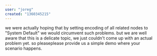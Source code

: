 ```yaml
---
user: "joreg"
created: "1360345215"
---
```


we were actually hoping that by setting encoding of all related nodes to "System Default" we would circumvent such problems. but we are well aware that this is a delicate topic, we just couldn't come up with an actual problem yet. so pleaseplease provide us a simple demo where your scenario happens. 
